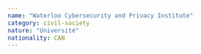 ```yaml
---
name: "Waterloo Cybersecurity and Privacy Institute"
category: civil-society
nature: "Université"
nationality: CAN
---
```

